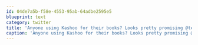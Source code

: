 ```yaml
---
id: 04de7a5b-f58e-4553-95ab-64adbe2595e5
blueprint: text
category: twitter
title: 'Anyone using Kashoo for their books? Looks pretty promising @teamkashoo'
caption: 'Anyone using Kashoo for their books? Looks pretty promising @teamkashoo'
---
```

